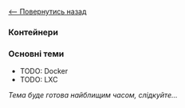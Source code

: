 [<-- Повернутись назад](index.md)

### Контейнери

### Основні теми
  - TODO: Docker
  - TODO: LXC

*Тема буде готова найблищим часом, слідкуйте...*